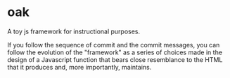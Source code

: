# oak

A toy js framework for instructional purposes.

If you follow the sequence of commit and the commit messages, you can
follow the evolution of the "framework" as a series of choices made
in the design of a Javascript function that bears close resemblance
to the HTML that it produces and, more importantly, maintains.
